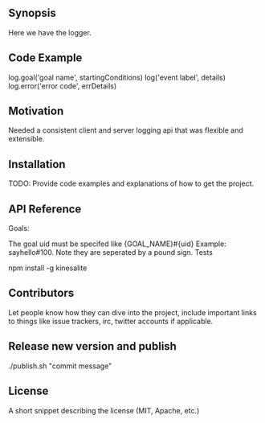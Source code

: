 ## Synopsis

Here we have the logger.  

## Code Example

log.goal('goal name', startingConditions)
log('event label', details)
log.error('error code', errDetails)

## Motivation
Needed a consistent client and server logging api that was flexible and extensible.

## Installation

TODO: Provide code examples and explanations of how to get the project.

## API Reference

Goals:

The goal uid must be specifed like {GOAL_NAME}#{uid} Example: sayhello#100. Note they are seperated by a pound sign. Tests

npm install -g kinesalite

## Contributors

Let people know how they can dive into the project, include important links to things like issue trackers, irc, twitter accounts if applicable.

## Release new version and publish

./publish.sh "commit message"

## License

A short snippet describing the license (MIT, Apache, etc.)
